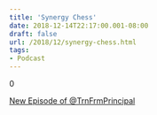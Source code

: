 ```yaml
---
title: 'Synergy Chess'
date: 2018-12-14T22:17:00.001-08:00
draft: false
url: /2018/12/synergy-chess.html
tags: 
- Podcast
---
```


  

0

  

[New Episode of @TrnFrmPrincipal](http://traffic.libsyn.com/transformativeprincipal/Synergy_Chess.mp3?dest-id=172010)